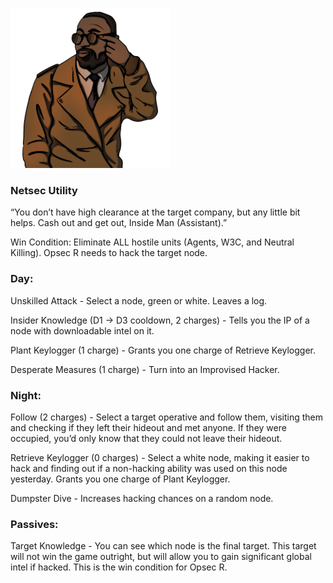 ![insidemanassistant.png](Images/insidemanassistant.png)

### **Netsec Utility**

“You don’t have high clearance at the target company, but any little bit helps. Cash out and get out, Inside Man (Assistant).”

Win Condition: Eliminate ALL hostile units (Agents, W3C, and Neutral Killing). Opsec R needs to hack the target node.

### **Day:**

Unskilled Attack - Select a node, green or white. Leaves a log.

Insider Knowledge (D1 -> D3 cooldown, 2 charges) - Tells you the IP of a node with downloadable intel on it.

Plant Keylogger (1 charge) - Grants you one charge of Retrieve Keylogger.

Desperate Measures (1 charge) - Turn into an Improvised Hacker.

### **Night:**

Follow (2 charges) - Select a target operative and follow them, visiting them and checking if they left their hideout and met anyone. If they were occupied, you’d only know that they could not leave their hideout.

Retrieve Keylogger (0 charges) - Select a white node, making it easier to hack and finding out if a non-hacking ability was used on this node yesterday. Grants you one charge of Plant Keylogger.

Dumpster Dive - Increases hacking chances on a random node.

### **Passives:**

Target Knowledge - You can see which node is the final target. This target will not win the game outright, but will allow you to gain significant global intel if hacked. This is the win condition for Opsec R.